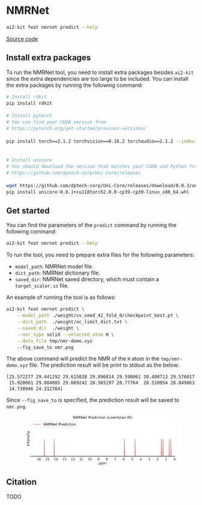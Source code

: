 # NMRNet

```bash
ai2-kit feat nmrnet predict --help
```

[Source code](../../ai2_kit/algorithm/uninmr)

## Install extra packages

To run the NMRNet tool, you need to install extra packages besides `ai2-kit`
since the extra dependencies are too large to be included.
You can install the extra packages by running the following command:

```bash
# Install rdkit
pip install rdkit

# Install pytorch
# You can find your CUDA version from
# https://pytorch.org/get-started/previous-versions/

pip install torch==2.1.2 torchvision==0.16.2 torchaudio==2.1.2 --index-url https://download.pytorch.org/whl/cu118


# Install unicore
# You should download the version that matches your CUDA and Python from:
# https://github.com/dptech-corp/Uni-Core/releases

wget https://github.com/dptech-corp/Uni-Core/releases/download/0.0.3/unicore-0.0.1+cu118torch2.0.0-cp39-cp39-linux_x86_64.whl
pip install unicore-0.0.1+cu118torch2.0.0-cp39-cp39-linux_x86_64.whl

```

## Get started

You can find the parameters of the `predict` command by running the following command:

```bash
ai2-kit feat nmrnet predict --help
```

To run the tool, you need to prepare extra files for the following parameters:

* `model_path`: NMRNet model file.
* `dict_path`: NMRNet dictionary file.
* `saved_dir`: NMRNet saved directory, which must contain a `target_scaler.ss` file.

An example of running the tool is as follows:

```bash
ai2-kit feat nmrnet predict \
    --model_path ./weight/cv_seed_42_fold_0/checkpoint_best.pt \
    --dict_path  ./weight/oc_limit_dict.txt \
    --saved_dir  ./weight \
    --nmr_type solid --selected_atom H \
    --data_file tmp/nmr-demo.xyz
    --fig_save_to nmr.png
```

The above command will predict the NMR of the `H` atom in the `tmp/nmr-demo.xyz` file.
The prediction result will be print to stdout as the below:

```
[25.572277 29.441292 29.615028 29.896814 29.590061 30.400713 29.576017
 15.920061 29.084885 29.069242 28.565197 28.77764  28.510954 28.849863
 14.738946 24.312784]
```

Since `--fig_save_to` is specified, the prediction result will be saved to `nmr.png`.

<img src="../res/nmr.png" width="80%" style="display: block; margin: 0 auto;">



## Citation
TODO